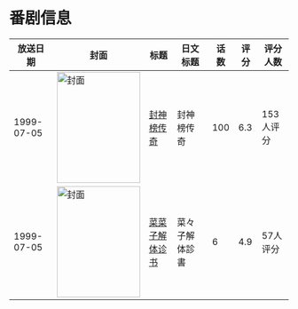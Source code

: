 # 番剧信息

|放送日期|封面|标题|日文标题|话数|评分|评分人数|
|---|---|---|---|---|---|---|
|1999-07-05|<img src="https://lain.bgm.tv/pic/cover/c/11/5a/28956_27tfu.jpg" alt="封面" style="width:150px;height:200px;object-fit:cover;">|[封神榜传奇](https://bangumi.tv/subject/28956)|封神榜传奇|100|6.3|153人评分|
|1999-07-05|<img src="https://lain.bgm.tv/pic/cover/c/2c/33/54158_xOmC6.jpg" alt="封面" style="width:150px;height:200px;object-fit:cover;">|[菜菜子解体诊书](https://bangumi.tv/subject/54158)|菜々子解体診書|6|4.9|57人评分|
